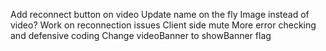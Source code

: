 Add reconnect button on video
Update name on the fly
Image instead of video?
Work on reconnection issues
Client side mute
More error checking and defensive coding
Change videoBanner to showBanner flag